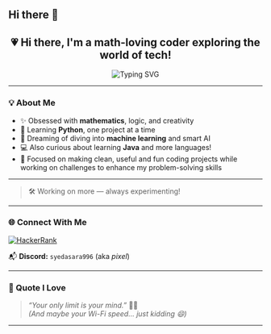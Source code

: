 ## Hi there 👋

<h2 align="center">💗 Hi there, I'm a math-loving coder exploring the world of tech!</h2>

<p align="center">
  <img src="https://readme-typing-svg.demolab.com?font=Fira+Code&size=22&pause=1000&color=FF69B4&center=true&vCenter=true&width=500&lines=Python+learner+%F0%9F%90%8D;Math+enthusiast+%E2%9C%A8;Future+Machine+Learning+Engineer+%F0%9F%94%A5;Always+learning%2C+always+building+%F0%9F%92%BB" alt="Typing SVG" />
</p>

---

### 💡 About Me

- ✨ Obsessed with **mathematics**, logic, and creativity  
- 🐍 Learning **Python**, one project at a time  
- 🤖 Dreaming of diving into **machine learning** and smart AI  
- 💻 Also curious about learning **Java** and more languages!  
- 🎯 Focused on making clean, useful and fun coding projects while working on challenges to enhance my problem-solving skills

---


> 🛠️ Working on more — always experimenting!

---

### 🌐 Connect With Me

[![HackerRank](https://img.shields.io/badge/HackerRank-FF69B4?style=for-the-badge&logo=HackerRank&logoColor=white)](https://www.hackerrank.com/profile/frsogood)  

📬 **Discord:** `syedasara996` (aka *pixel*)

---


### 💬 Quote I Love
> *“Your only limit is your mind.”* 🧠✨  
> *(And maybe your Wi-Fi speed... just kidding 😄)*

---
